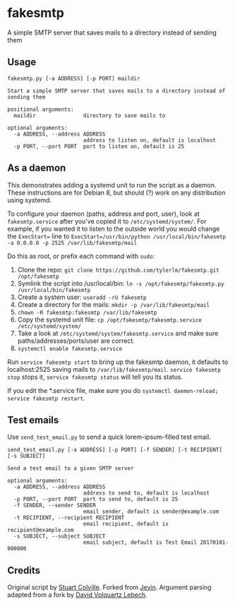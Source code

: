fakesmtp
========

A simple SMTP server that saves mails to a directory instead of sending them

Usage
-----

    fakesmtp.py [-a ADDRESS] [-p PORT] maildir
    
    Start a simple SMTP server that saves mails to a directory instead of sending them
    
    positional arguments:
      maildir               directory to save mails to
    
    optional arguments:
      -a ADDRESS, --address ADDRESS
                            address to listen on, default is localhost
      -p PORT, --port PORT  port to listen on, default is 25


As a daemon
-----------
This demonstrates adding a systemd unit to run the script as a daemon. These instructions are for Debian 8, but should (?) work on any distribution using systemd. 

To configure your daemon (paths, address and port, user), look at `fakesmtp.service` after you've copied it to `/etc/systemd/system/`. For example, if you wanted it to listen to the outside world you would change the `ExecStart=` line to `ExecStart=/usr/bin/python /usr/local/bin/fakesmtp -a 0.0.0.0 -p 2525 /var/lib/fakesmtp/mail`

Do this as root, or prefix each command with `sudo`:

1. Clone the repo: `git clone https://github.com/tylerlm/fakesmtp.git /opt/fakesmtp`
2. Symlink the script into /usr/local/bin: `ln -s /opt/fakesmtp/fakesmtp.py /usr/local/bin/fakesmtp`
3. Create a system user: `useradd -rU fakesmtp` 
4. Create a directory for the mails: `mkdir -p /var/lib/fakesmtp/mail`
5. `chown -R fakesmtp:fakesmtp /var/lib/fakesmtp`
6. Copy the systemd unit file: `cp /opt/fakesmtp/fakesmtp.service /etc/systemd/system/`
7. Take a look at `/etc/systemd/system/fakesmtp.service` and make sure paths/addresses/ports/user are correct.
8. `systemctl enable fakesmtp.service`
      
Run `service fakesmtp start` to bring up the fakesmtp daemon, it defaults to localhost:2525 saving mails to `/var/lib/fakesmtp/mail`. `service fakesmtp stop` stops it, `service fakesmtp status` will tell you its status.

If you edit the *.service file, make sure you do `systemctl daemon-reload; service fakesmtp restart`.


Test emails
-----------
Use `send_test_email.py` to send a quick lorem-ipsum-filled test email. 

    send_test_email.py [-a ADDRESS] [-p PORT] [-f SENDER] [-t RECIPIENT] [-s SUBJECT]

    Send a test email to a given SMTP server

    optional arguments:
      -a ADDRESS, --address ADDRESS
                            address to send to, default is localhost
      -p PORT, --port PORT  port to send to, default is 25
      -f SENDER, --sender SENDER
                            email sender, default is sender@example.com
      -t RECIPIENT, --recipient RECIPIENT
                            email recipient, default is recipient@example.com
      -s SUBJECT, --subject SUBJECT
                            email subject, default is Test Email 20170101-000000


Credits
-------

Original script by [Stuart Colville](http://muffinresearch.co.uk/archives/2010/10/15/fake-smtp-server-with-python/).
Forked from [Jevin](http://www.technoreply.com/finally-a-dummy-smtp-for-linux/). 
Argument parsing adapted from a fork by [David Volquartz Lebech](https://github.com/dlebech/Dummy-SMTP).